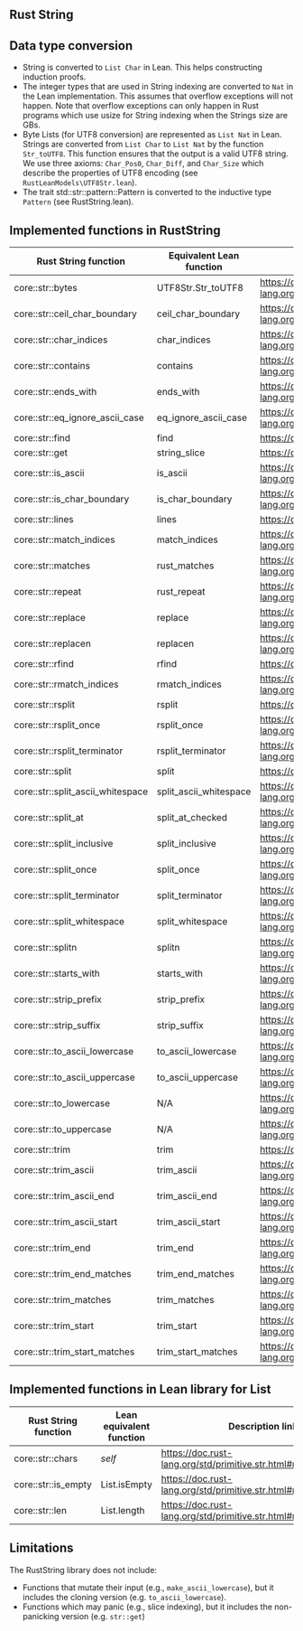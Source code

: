 <!---
-- Copyright Kani Contributors
-- SPDX-License-Identifier: Apache-2.0 OR MIT
---> 
## Rust String 

## Data type conversion
- String is converted to `List Char` in Lean. This helps constructing induction proofs.
- The integer types that are used in String indexing are converted to `Nat` in the Lean implementation.
This assumes that overflow exceptions will not happen. Note that overflow exceptions can only happen 
in Rust programs which use usize for String indexing when the Strings size are GBs.
- Byte Lists (for UTF8 conversion) are represented as `List Nat` in Lean. Strings are converted from `List Char` to `List Nat` by the function `Str_toUTF8`. 
  This function ensures that the output is a valid UTF8 string. We use three axioms: `Char_Pos0`, `Char_Diff`, and `Char_Size` which describe
  the properties of UTF8 encoding (see `RustLeanModels\UTF8Str.lean`).
- The trait std::str::pattern::Pattern is converted to the inductive type `Pattern` (see RustString.lean).



## Implemented functions in RustString
| Rust String function                 | Equivalent Lean function       | Description link |
| ----------------------------- | ------------------- | ---------------------- |
| core::str::bytes |   UTF8Str.Str_toUTF8    | https://doc.rust-lang.org/std/primitive.str.html#method.bytes |
| core::str::ceil_char_boundary |   ceil_char_boundary    | https://doc.rust-lang.org/std/primitive.str.html#method.ceil_char_boundary |
| core::str::char_indices |   char_indices    | https://doc.rust-lang.org/std/primitive.str.html#method.char_indices |
| core::str::contains |   contains    | https://doc.rust-lang.org/std/primitive.str.html#method.contains |
| core::str::ends_with |   ends_with    | https://doc.rust-lang.org/std/primitive.str.html#method.ends_with |
| core::str::eq_ignore_ascii_case |   eq_ignore_ascii_case    | https://doc.rust-lang.org/std/primitive.str.html#method.eq_ignore_ascii_case |
| core::str::find |   find    | https://doc.rust-lang.org/std/primitive.str.html#method.find |
| core::str::get |   string_slice    | https://doc.rust-lang.org/std/primitive.str.html#method.get |
| core::str::is_ascii |   is_ascii    | https://doc.rust-lang.org/std/primitive.str.html#method.is_ascii |
| core::str::is_char_boundary |   is_char_boundary    | https://doc.rust-lang.org/std/primitive.str.html#method.is_char_boundary |
| core::str::lines |   lines    | https://doc.rust-lang.org/std/primitive.str.html#method.lines |
| core::str::match_indices |   match_indices    | https://doc.rust-lang.org/std/primitive.str.html#method.match_indices |
| core::str::matches |   rust_matches    | https://doc.rust-lang.org/std/primitive.str.html#method.matches |
| core::str::repeat |   rust_repeat    | https://doc.rust-lang.org/std/primitive.str.html#method.repeat |
| core::str::replace |   replace    | https://doc.rust-lang.org/std/primitive.str.html#method.replace |
| core::str::replacen |   replacen    | https://doc.rust-lang.org/std/primitive.str.html#method.replacen |
| core::str::rfind |   rfind    | https://doc.rust-lang.org/std/primitive.str.html#method.rfind |
| core::str::rmatch_indices |   rmatch_indices    | https://doc.rust-lang.org/std/primitive.str.html#method.rmatch_indices |
| core::str::rsplit |   rsplit    | https://doc.rust-lang.org/std/primitive.str.html#method.rsplit |
| core::str::rsplit_once |   rsplit_once    | https://doc.rust-lang.org/std/primitive.str.html#method.rsplit_once |
| core::str::rsplit_terminator |   rsplit_terminator    | https://doc.rust-lang.org/std/primitive.str.html#method.rsplit_terminator |
| core::str::split |   split    | https://doc.rust-lang.org/std/primitive.str.html#method.split |
| core::str::split_ascii_whitespace |   split_ascii_whitespace    | https://doc.rust-lang.org/std/primitive.str.html#method.split_ascii_whitespace |
| core::str::split_at |   split_at_checked    | https://doc.rust-lang.org/std/primitive.str.html#method.split_at |
| core::str::split_inclusive |   split_inclusive    | https://doc.rust-lang.org/std/primitive.str.html#method.split_inclusive |
| core::str::split_once |   split_once    | https://doc.rust-lang.org/std/primitive.str.html#method.split_once |
| core::str::split_terminator |   split_terminator    | https://doc.rust-lang.org/std/primitive.str.html#method.split_terminator |
| core::str::split_whitespace |   split_whitespace    | https://doc.rust-lang.org/std/primitive.str.html#method.split_whitespace |
| core::str::splitn |   splitn    | https://doc.rust-lang.org/std/primitive.str.html#method.splitn |
| core::str::starts_with |   starts_with    | https://doc.rust-lang.org/std/primitive.str.html#method.starts_with |
| core::str::strip_prefix |   strip_prefix    | https://doc.rust-lang.org/std/primitive.str.html#method.strip_prefix |
| core::str::strip_suffix |   strip_suffix    | https://doc.rust-lang.org/std/primitive.str.html#method.strip_suffix |
| core::str::to_ascii_lowercase |    to_ascii_lowercase    | https://doc.rust-lang.org/std/primitive.str.html#method.to_ascii_lowercase |
| core::str::to_ascii_uppercase |   to_ascii_uppercase    | https://doc.rust-lang.org/std/primitive.str.html#method.to_ascii_uppercase |
| core::str::to_lowercase |   N/A   | https://doc.rust-lang.org/std/primitive.str.html#method.to_lowercase |
| core::str::to_uppercase |   N/A    | https://doc.rust-lang.org/std/primitive.str.html#method.to_uppercase |
| core::str::trim |   trim    | https://doc.rust-lang.org/std/primitive.str.html#method.trim |
| core::str::trim_ascii |   trim_ascii    | https://doc.rust-lang.org/std/primitive.str.html#method.trim_ascii |
| core::str::trim_ascii_end |   trim_ascii_end   | https://doc.rust-lang.org/std/primitive.str.html#method.trim_ascii_end |
| core::str::trim_ascii_start |   trim_ascii_start    | https://doc.rust-lang.org/std/primitive.str.html#method.trim_ascii_start |
| core::str::trim_end |   trim_end    | https://doc.rust-lang.org/std/primitive.str.html#method.trim_end |
| core::str::trim_end_matches |   trim_end_matches    | https://doc.rust-lang.org/std/primitive.str.html#method.trim_end_matches |
| core::str::trim_matches |   trim_matches    | https://doc.rust-lang.org/std/primitive.str.html#method.trim_matches |
| core::str::trim_start |   trim_start    | https://doc.rust-lang.org/std/primitive.str.html#method.trim_start |
| core::str::trim_start_matches |   trim_start_matches    | https://doc.rust-lang.org/std/primitive.str.html#method.trim_start_matches |



## Implemented functions in Lean library for List
| Rust String function                 | Lean equivalent function       | Description link |
| ----------------------------- | ------------------- | ---------------------- |
| core::str::chars |   <em>self    | https://doc.rust-lang.org/std/primitive.str.html#method.chars |
| core::str::is_empty |   List.isEmpty    | https://doc.rust-lang.org/std/primitive.str.html#method.is_empty |
| core::str::len |   List.length    | https://doc.rust-lang.org/std/primitive.str.html#method.len |

## Limitations
The RustString library does not include:
- Functions that mutate their input (e.g., `make_ascii_lowercase`), but it includes the cloning version (e.g. `to_ascii_lowercase`).
- Functions which may panic (e.g., slice indexing), but it includes the non-panicking version (e.g. `str::get`)